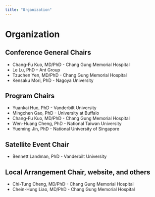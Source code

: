 ```yaml
---
title: "Organization"
---
```


# Organization

## Conference General Chairs

* Chang-Fu Kuo, MD/PhD - Chang Gung Memorial Hospital
* Le Lu, PhD – Ant Group
* Tzuchen Yen, MD/PhD - Chang Gung Memorial Hospital
* Kensaku Mori, PhD - Nagoya University

## Program Chairs
* Yuankai Huo, PhD - Vanderbilt University
* Mingchen Gao, PhD - University at Buffalo
* Chang-Fu Kuo, MD/PhD - Chang Gung Memorial Hospital
* Wen-Huang Cheng, PhD - National Taiwan University
* Yueming Jin, PhD - National University of Singapore

## Satellite Event Chair
* Bennett Landman, PhD - Vanderbilt University

## Local Arrangement Chair, website, and others
* Chi-Tung Cheng, MD/PhD - Chang Gung Memorial Hospital
* Chein-Hung Liao, MD/PhD - Chang Gung Memorial Hospital
